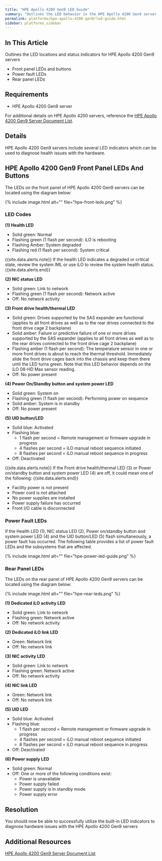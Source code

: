 ```yaml
---
title: "HPE Apollo 4200 Gen9 LED Guide"
summary: "Outlines the LED behavior in the HPE Apollo 4200 Gen9 server."
permalink: platforms/hpe-apollo-4200-gen9/led-guide.html
sidebar: platforms_sidebar
---
```

## In This Article

Outlines the LED locations and status indicators for HPE Apollo 4200 Gen9 servers

-   Front panel LEDs and buttons
-   Power fault LEDs
-   Rear panel LEDs

## Requirements

-   HPE Apollo 4200 Gen9 server

For additional details on HPE Apollo 4200 servers, reference the  [HPE Apollo 4200 Gen9 Server Document List](https://support.hpe.com/hpesc/public/docDisplay?docLocale=en_US&docId=c05058024).

## Details

HPE Apollo 4200 Gen9 servers include several LED indicators which can be used to diagnose health issues with the hardware.

## HPE Apollo 4200 Gen9 Front Panel LEDs And Buttons

The LEDs on the front panel of HPE Apollo 4200 Gen9 servers can be located using the diagram below:

{% include image.html alt="" file="hpe-front-leds.png" %}

### LED Codes

**(1) Health LED**

-   Solid green: Normal
-   Flashing green (1 flash per second): iLO is rebooting
-   Flashing Amber: System degraded
-   Flashing red (1 flash per second): System critical

{{site.data.alerts.note}}
If the health LED indicates a degraded or critical state, review the system IML or use iLO to review the system health status.
{{site.data.alerts.end}}

**(2) NIC status LED**

-   Solid green: Link to network
-   Flashing green (1 flash per second): Network active
-   Off: No network activity

**(3) Front drive health/thermal LED**

-   Solid green: Drives supported by the SAS expander are functional (applies to all front drives as well as to the rear drives connected to the front drive cage 2 backplane)
-   Solid amber: Failure or predictive failure of one or more drives supported by the SAS expander (applies to all front drives as well as to the rear drives connected to the front drive cage 2 backplane)
-   Flashing amber (1 flash per second): The temperature sensor in one or more front drives is about to reach the thermal threshold. Immediately slide the front drive cages back into the chassis and keep them there until the LED turns green. Note that this LED behavior depends on the iLO 08-HD Max sensor reading.
-   Off: No power present

**(4) Power On/Standby button and system power LED**

-   Solid green: System on
-   Flashing green (1 flash per second): Performing power on sequence
-   Solid amber: System is in standby
-   Off: No power present

**(5) UID button/LED**

-   Solid blue: Activated
-   Flashing blue:
    -   1 flash per second = Remote management or firmware upgrade in progress
    -   4 flashes per second = iLO manual reboot sequence initiated
    -   8 flashes per second = iLO manual reboot sequence in progress
-   Off: Deactivated

{{site.data.alerts.note}}
If the Front drive health/thermal LED (3) or Power on/standby button and system power LED (4) are off, it could mean one of the following:
{{site.data.alerts.end}}

-   Facility power is not present
-   Power cord is not attached
-   No power supplies are installed
-   Power supply failure has occurred
-   Front I/O cable is disconnected

### Power Fault LEDs

If the Health LED (1), NIC status LED (2), Power on/standby button and system power LED (4) and the UID button/LED (5) flash simultaneously, a power fault has occurred. The following table provides a list of power fault LEDs and the subsystems that are affected.

{% include image.html alt="" file="hpe-power-led-guide.png" %}

### Rear Panel LEDs

The LEDs on the rear panel of HPE Apollo 4200 Gen9 servers can be located using the diagram below:

{% include image.html alt="" file="hpe-rear-leds.png" %}

**(1) Dedicated iLO activity LED**

-   Solid green: Link to network
-   Flashing green: Network active
-   Off: No network activity

**(2) Dedicated iLO link LED**

-   Green: Network link
-   Off: No network link

**(3) NIC activity LED**

-   Solid green: Link to network
-   Flashing green: Network active
-   Off: No network activity

**(4) NIC link LED**

-   Green: Network link
-   Off: No network link

**(5) UID LED**

-   Solid blue: Activated
-   Flashing blue:
    -   1 flash per second = Remote management or firmware upgrade in progress
    -   4 flashes per second = iLO manual reboot sequence initiated
    -   8 flashes per second = iLO manual reboot sequence in progress
-   Off: Deactivated

**(6) Power supply LED**

-   Solid green: Normal
-   Off: One or more of the following conditions exist:
    -   Power is unavailable
    -   Power supply failed
    -   Power supply is in standby mode
    -   Power supply error


## Resolution

You should now be able to successfully utilize the built-in LED indicators to diagnose hardware issues with the HPE Apollo 4200 Gen9 servers

## Additional Resources

[HPE Apollo 4200 Gen9 Server Document List](https://support.hpe.com/hpesc/public/docDisplay?docLocale=en_US&docId=c05058024)

